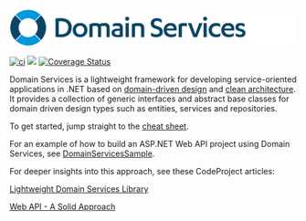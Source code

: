 <img src="domain-services.png" width="500">

[![ci](https://github.com/larsmichael/DomainServices/actions/workflows/ci.yml/badge.svg)](https://github.com/larsmichael/DomainServices/actions/workflows/ci.yml)
[![](https://img.shields.io/nuget/v/DomainServices.svg?label=DomainServices)](https://www.nuget.org/packages/DomainServices)
[![Coverage Status](https://coveralls.io/repos/github/larsmichael/DomainServices/badge.svg?branch=main)](https://coveralls.io/github/larsmichael/DomainServices?branch=main)

Domain Services is a lightweight framework for developing service-oriented applications in .NET based on [domain-driven design](https://martinfowler.com/bliki/DomainDrivenDesign.html) and [clean architecture](https://blog.cleancoder.com/uncle-bob/2012/08/13/the-clean-architecture.html). It provides a collection of generic interfaces and abstract base classes for domain driven design types such as entities, services and repositories.

To get started, jump straight to the [cheat sheet](https://github.com/larsmichael/DomainServices/blob/main/CHEATSHEET.md).

For an example of how to build an ASP.NET Web API project using Domain Services, see [DomainServicesSample](https://github.com/larsmichael/DomainServicesSample).

For deeper insights into this approach, see these CodeProject articles:

<a href="https://www.codeproject.com/Articles/730191/Lightweight-Domain-Services-Library" target="_blank">Lightweight Domain Services Library</a>

<a href="https://www.codeproject.com/Articles/1066348/Web-API-A-Solid-Approach" target="_blank">Web API - A Solid Approach</a>

